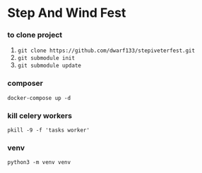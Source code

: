 # Step And Wind Fest

### to clone project

1. `git clone https://github.com/dwarf133/stepiveterfest.git`
2. `git submodule init`
3. `git submodule update`

### composer

`docker-compose up -d`

### kill celery workers

`pkill -9 -f 'tasks worker'`

### venv

`python3 -m venv venv`